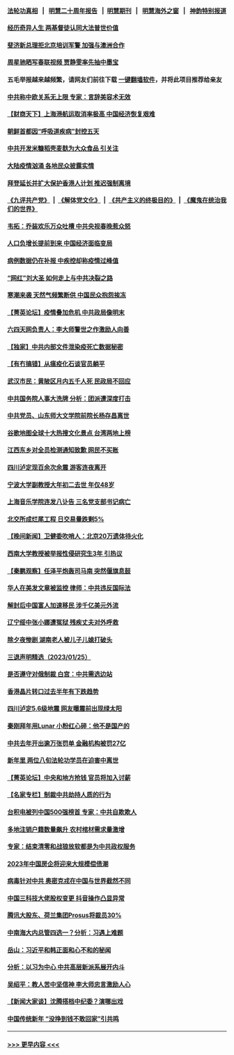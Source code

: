 #### [法轮功真相](https://github.com/gfw-breaker/truth/blob/master/README.md?t=0) &nbsp;&nbsp;|&nbsp;&nbsp; [明慧二十周年报告](https://github.com/gfw-breaker/mh-reports/blob/master/README.md?t=0) &nbsp;&nbsp;|&nbsp;&nbsp;[明慧期刊](https://github.com/gfw-breaker/mh-qikan) &nbsp;&nbsp;|&nbsp;&nbsp; [明慧海外之窗](https://github.com/gfw-breaker/mh-news/blob/master/README.md?t=0) &nbsp;&nbsp;|&nbsp;&nbsp; [神韵特别报道](https://github.com/gfw-breaker/mh-news/blob/master/shenyun.md?t=0)
#### [经历奇异人生 两基督徒认同大法普世价值](../pages/nsc413/n13916303.md?t=01270943) 
#### [斐济新总理拒北京培训军警 加强与澳洲合作](../pages/nsc413/n13916324.md?t=01270943) 
#### [周星驰晒写春联视频 贾静雯率先抽中墨宝](../pages/nsc413/n13916305.md?t=01270943) 
#### 五毛举报越来越频繁，请网友们前往下载 [一键翻墙软件](https://github.com/gfw-breaker/ssr-accounts)，并将此项目推荐给亲友
#### [中共称中欧关系无上限 专家：言辞美容术无效](../pages/nsc413/n13916236.md?t=01270943) 
#### [【财商天下】上海港航运取消率极高 中国经济恢复艰难](../pages/nsc413/n13916276.md?t=01270943) 
#### [朝鲜首都因“呼吸道疾病”封控五天](../pages/nsc413/n13916288.md?t=01270943) 
#### [中共开发米糠稻壳麦麸为大众食品 引关注](../pages/nsc413/n13916260.md?t=01270943) 
#### [大陆疫情汹涌 各地民众披露实情](../pages/nsc413/n13916158.md?t=01270943) 
#### [拜登延长并扩大保护香港人计划 推迟强制离境](../pages/nsc413/n13916205.md?t=01270943) 
#### [《九评共产党》](https://github.com/begood0513/9ping.md/blob/master/README.md) &nbsp;|&nbsp; [《解体党文化》](../../../../jtdwh.md/blob/master/README.md)  &nbsp;|&nbsp; [《共产主义的终极目的》](../../../../gczydzjmd.md/blob/master/README.md) &nbsp;|&nbsp; [《魔鬼在统治我们的世界》](../../../../mgztzwmdsj.md/blob/master/README.md) 
#### [韦拓：乔装欢乐万众吐槽 中共央视春晚惹众怒](../pages/nsc413/n13916231.md?t=01270943) 
#### [人口负增长提前到来 中国经济面临变局](../pages/nsc413/n13916215.md?t=01270943) 
#### [病例数据仍在补报 中疾控却称疫情过峰值](../pages/nsc413/n13916164.md?t=01270943) 
#### [“网红”刘大圣  如何走上与中共决裂之路](../pages/nsc413/n13915701.md?t=01270943) 
#### [寒潮来袭 天然气频繁断供 中国民众抱怨挨冻](../pages/nsc413/n13916037.md?t=01270943) 
#### [【菁英论坛】疫情叠加危机 中共政局像明末](../pages/nsc413/n13914887.md?t=01270943) 
#### [六四天网负责人：李大师警世之作激励人向善](../pages/nsc413/n13915946.md?t=01270943) 
#### [【独家】中共内部文件泄染疫死亡数据秘密](../pages/nsc413/n13915199.md?t=01270943) 
#### [【有冇搞错】从瘟疫化石谈官员躺平](../pages/nsc413/n13916064.md?t=01270943) 
#### [武汉市民：黄陂区月内五千人死 民政局不回应](../pages/nsc413/n13916041.md?t=01270943) 
#### [中共国务院人事大洗牌 分析：团派遭深度打击](../pages/nsc413/n13915917.md?t=01270943) 
#### [中共党员、山东师大文学院前院长杨存昌离世](../pages/nsc413/n13915988.md?t=01270943) 
#### [谷歌地图全球十大热搜文化景点 台湾两地上榜](../pages/nsc413/n13915914.md?t=01270943) 
#### [江西东乡对全员检测通知致歉 网民不买账](../pages/nsc413/n13915969.md?t=01270943) 
#### [四川泸定现百余次余震 游客连夜离开](../pages/nsc413/n13915678.md?t=01270943) 
#### [宁波大学副教授大年初二去世 年仅48岁](../pages/nsc413/n13915820.md?t=01270943) 
#### [上海音乐学院连发八讣告 三名党支部书记病亡](../pages/nsc413/n13915906.md?t=01270943) 
#### [北交所成烂尾工程 日交易量跌剩5%](../pages/nsc413/n13915867.md?t=01270943) 
#### [【晚间新闻】卫健委吹哨人：北京20万遗体待火化](../pages/nsc413/n13915794.md?t=01270943) 
#### [西南大学教授被举报性侵研究生3年 引热议](../pages/nsc413/n13915747.md?t=01270943) 
#### [【秦鹏观察】任泽平炮轰司马南 突然偃旗息鼓](../pages/nsc413/n13915618.md?t=01270943) 
#### [华人在美发文章被监控 律师：中共违反国际法](../pages/nsc413/n13915579.md?t=01270943) 
#### [解封后中国富人加速移民 涉千亿美元外流](../pages/nsc413/n13915670.md?t=01270943) 
#### [辽宁绥中张小娜遭冤狱 残疾丈夫对外呼救](../pages/nsc413/n13915683.md?t=01270943) 
#### [除夕夜惨剧 湖南老人被儿子儿媳打破头](../pages/nsc413/n13915407.md?t=01270943) 
#### [三退声明精选（2023/01/25）](../pages/nsc413/n13915699.md?t=01270943) 
#### [是否遵守对俄制裁 白宫：中共需选边站](../pages/nsc413/n13915584.md?t=01270943) 
#### [香港晶片转口过去半年有下跌趋势](../pages/nsc413/n13915643.md?t=01270943) 
#### [四川泸定5.6级地震 网友曝震前出现绿太阳](../pages/nsc413/n13915590.md?t=01270943) 
#### [秦刚拜年用Lunar 小粉红心碎：他不是国产的](../pages/nsc413/n13915341.md?t=01270943) 
#### [中共去年开出逾万张罚单 金融机构被罚27亿](../pages/nsc413/n13915569.md?t=01270943) 
#### [新年里 两位八旬法轮功学员在迫害中离世](../pages/nsc413/n13915319.md?t=01270943) 
#### [【菁英论坛】中央和地方抢钱 官员将加入讨薪](../pages/nsc413/n13915576.md?t=01270943) 
#### [【名家专栏】制裁中共劫持人质的行为](../pages/nsc413/n13914708.md?t=01270943) 
#### [台积电被列中国500强榜首 专家：中共自欺欺人](../pages/nsc413/n13915338.md?t=01270943) 
#### [多地注销户籍数量飙升 农村棺材需求量激增](../pages/nsc413/n13915510.md?t=01270943) 
#### [专家：结束清零和战狼放软都是为中共政权服务](../pages/nsc413/n13915521.md?t=01270943) 
#### [2023年中国房企将迎来大规模偿债潮](../pages/nsc413/n13915532.md?t=01270943) 
#### [病毒针对中共 奥密克戎在中国与世界截然不同](../pages/nsc413/n13915272.md?t=01270943) 
#### [中国三科技大佬股权变更 抖音操作凸显异常](../pages/nsc413/n13915452.md?t=01270943) 
#### [腾讯大股东、荷兰集团Prosus将裁员30%](../pages/nsc413/n13915500.md?t=01270943) 
#### [中南海大内总管四选一？分析：习遇上难题](../pages/nsc413/n13915274.md?t=01270943) 
#### [岳山：习近平和韩正面和心不和的秘闻](../pages/nsc413/n13915345.md?t=01270943) 
#### [分析：以习为中心 中共高层新派系展开内斗](../pages/nsc413/n13914955.md?t=01270943) 
#### [吴绍平：教人苦中坚信神 李大师忠言激励人心](../pages/nsc413/n13915306.md?t=01270943) 
#### [【新闻大家谈】沈腾搭档中纪委？演哪出戏](../pages/nsc413/n13915336.md?t=01270943) 
#### [中国传统新年 “没挣到钱不敢回家”引共鸣](../pages/nsc413/n13915258.md?t=01270943) 

----
#### [ >>> 更早内容 <<< ](../indexes/nsc413-earlier.md)
